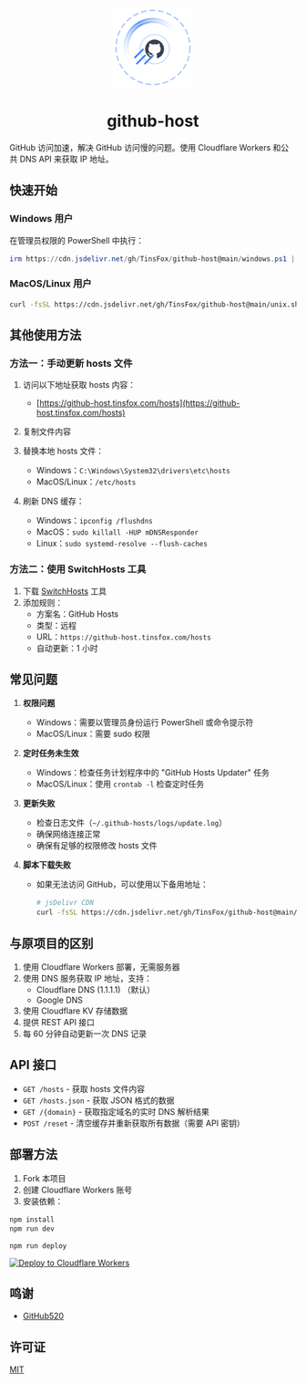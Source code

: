 <div align="center">
  <img src="public/logo.svg" width="140" height="140" alt="github-host logo">
  <h1>github-host</h1>
</div>

GitHub 访问加速，解决 GitHub 访问慢的问题。使用 Cloudflare Workers 和公共 DNS API 来获取 IP 地址。

## 快速开始

### Windows 用户
在管理员权限的 PowerShell 中执行：
```powershell
irm https://cdn.jsdelivr.net/gh/TinsFox/github-host@main/windows.ps1 | iex
```

### MacOS/Linux 用户
```bash
curl -fsSL https://cdn.jsdelivr.net/gh/TinsFox/github-host@main/unix.sh | sudo bash
```

## 其他使用方法

### 方法一：手动更新 hosts 文件

1. 访问以下地址获取 hosts 内容：
   - [https://github-host.tinsfox.com/hosts](https://github-host.tinsfox.com/hosts)

2. 复制文件内容
3. 替换本地 hosts 文件：
   - Windows：`C:\Windows\System32\drivers\etc\hosts`
   - MacOS/Linux：`/etc/hosts`
4. 刷新 DNS 缓存：
   - Windows：`ipconfig /flushdns`
   - MacOS：`sudo killall -HUP mDNSResponder`
   - Linux：`sudo systemd-resolve --flush-caches`

### 方法二：使用 SwitchHosts 工具

1. 下载 [SwitchHosts](https://github.com/oldj/SwitchHosts) 工具
2. 添加规则：
   - 方案名：GitHub Hosts
   - 类型：远程
   - URL：`https://github-host.tinsfox.com/hosts`
   - 自动更新：1 小时

## 常见问题

1. **权限问题**
   - Windows：需要以管理员身份运行 PowerShell 或命令提示符
   - MacOS/Linux：需要 sudo 权限

2. **定时任务未生效**
   - Windows：检查任务计划程序中的 "GitHub Hosts Updater" 任务
   - MacOS/Linux：使用 `crontab -l` 检查定时任务

3. **更新失败**
   - 检查日志文件（`~/.github-hosts/logs/update.log`）
   - 确保网络连接正常
   - 确保有足够的权限修改 hosts 文件

4. **脚本下载失败**
   - 如果无法访问 GitHub，可以使用以下备用地址：
     ```bash
     # jsDelivr CDN
     curl -fsSL https://cdn.jsdelivr.net/gh/TinsFox/github-host@main/install.sh | sudo bash
     ```

## 与原项目的区别

1. 使用 Cloudflare Workers 部署，无需服务器
2. 使用 DNS 服务获取 IP 地址，支持：
   - Cloudflare DNS (1.1.1.1) （默认）
   - Google DNS
3. 使用 Cloudflare KV 存储数据
4. 提供 REST API 接口
5. 每 60 分钟自动更新一次 DNS 记录

## API 接口

- `GET /hosts` - 获取 hosts 文件内容
- `GET /hosts.json` - 获取 JSON 格式的数据
- `GET /{domain}` - 获取指定域名的实时 DNS 解析结果
- `POST /reset` - 清空缓存并重新获取所有数据（需要 API 密钥）

## 部署方法

1. Fork 本项目
2. 创建 Cloudflare Workers 账号
3. 安装依赖：

```
npm install
npm run dev
```

```
npm run deploy
```
[![Deploy to Cloudflare Workers](https://deploy.workers.cloudflare.com/button)](https://deploy.workers.cloudflare.com/?url=https://github.com/TinsFox/github-host)

## 鸣谢

- [GitHub520](https://github.com/521xueweihan/GitHub520)


## 许可证

[MIT](./LICENSE)
